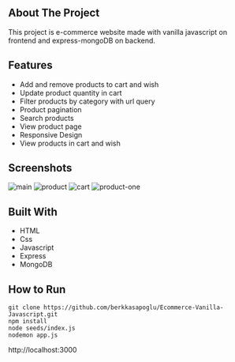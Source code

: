## About The Project

This project is e-commerce website made with vanilla javascript on frontend and express-mongoDB on backend.

## Features

* Add and remove products to cart and wish
* Update product quantity in cart
* Filter products by category with url query
* Product pagination
* Search products
* View product page
* Responsive Design
* View products in cart and wish

## Screenshots

![main](https://user-images.githubusercontent.com/75448998/151395939-cceeb88b-b4bf-4b4e-b418-d01fd58efcce.PNG)
![product](https://user-images.githubusercontent.com/75448998/151396015-86a8659c-f079-4d9f-adae-a30de315b0c5.PNG)
![cart](https://user-images.githubusercontent.com/75448998/151398089-954c1c86-4637-46f1-980f-9cc648882c2a.PNG)
![product-one](https://user-images.githubusercontent.com/75448998/151398103-3a4bd494-0743-4bd3-b636-becc1daf39fc.PNG)

## Built With

* HTML
* Css
* Javascript
* Express
* MongoDB

## How to Run
```
git clone https://github.com/berkkasapoglu/Ecommerce-Vanilla-Javascript.git
npm install
node seeds/index.js
nodemon app.js
```
http://localhost:3000

